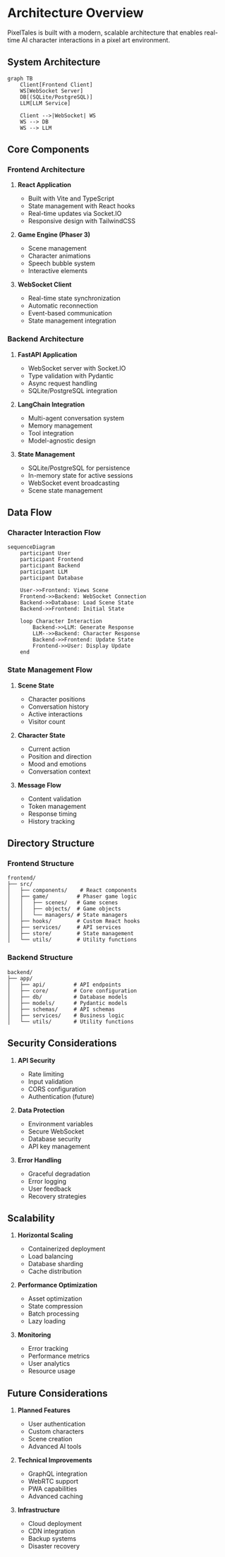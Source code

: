 # Architecture Overview

PixelTales is built with a modern, scalable architecture that enables real-time AI character interactions in a pixel art environment.

## System Architecture

```mermaid
graph TB
    Client[Frontend Client]
    WS[WebSocket Server]
    DB[(SQLite/PostgreSQL)]
    LLM[LLM Service]

    Client -->|WebSocket| WS
    WS --> DB
    WS --> LLM
```

## Core Components

### Frontend Architecture

1. **React Application**
   - Built with Vite and TypeScript
   - State management with React hooks
   - Real-time updates via Socket.IO
   - Responsive design with TailwindCSS

2. **Game Engine (Phaser 3)**
   - Scene management
   - Character animations
   - Speech bubble system
   - Interactive elements

3. **WebSocket Client**
   - Real-time state synchronization
   - Automatic reconnection
   - Event-based communication
   - State management integration

### Backend Architecture

1. **FastAPI Application**
   - WebSocket server with Socket.IO
   - Type validation with Pydantic
   - Async request handling
   - SQLite/PostgreSQL integration

2. **LangChain Integration**
   - Multi-agent conversation system
   - Memory management
   - Tool integration
   - Model-agnostic design

3. **State Management**
   - SQLite/PostgreSQL for persistence
   - In-memory state for active sessions
   - WebSocket event broadcasting
   - Scene state management

## Data Flow

### Character Interaction Flow

```mermaid
sequenceDiagram
    participant User
    participant Frontend
    participant Backend
    participant LLM
    participant Database

    User->>Frontend: Views Scene
    Frontend->>Backend: WebSocket Connection
    Backend->>Database: Load Scene State
    Backend->>Frontend: Initial State

    loop Character Interaction
        Backend->>LLM: Generate Response
        LLM-->>Backend: Character Response
        Backend->>Frontend: Update State
        Frontend->>User: Display Update
    end
```

### State Management Flow

1. **Scene State**
   - Character positions
   - Conversation history
   - Active interactions
   - Visitor count

2. **Character State**
   - Current action
   - Position and direction
   - Mood and emotions
   - Conversation context

3. **Message Flow**
   - Content validation
   - Token management
   - Response timing
   - History tracking

## Directory Structure

### Frontend Structure

```
frontend/
├── src/
│   ├── components/    # React components
│   ├── game/         # Phaser game logic
│   │   ├── scenes/   # Game scenes
│   │   ├── objects/  # Game objects
│   │   └── managers/ # State managers
│   ├── hooks/        # Custom React hooks
│   ├── services/     # API services
│   ├── store/        # State management
│   └── utils/        # Utility functions
```

### Backend Structure

```
backend/
├── app/
│   ├── api/         # API endpoints
│   ├── core/        # Core configuration
│   ├── db/          # Database models
│   ├── models/      # Pydantic models
│   ├── schemas/     # API schemas
│   ├── services/    # Business logic
│   └── utils/       # Utility functions
```

## Security Considerations

1. **API Security**
   - Rate limiting
   - Input validation
   - CORS configuration
   - Authentication (future)

2. **Data Protection**
   - Environment variables
   - Secure WebSocket
   - Database security
   - API key management

3. **Error Handling**
   - Graceful degradation
   - Error logging
   - User feedback
   - Recovery strategies

## Scalability

1. **Horizontal Scaling**
   - Containerized deployment
   - Load balancing
   - Database sharding
   - Cache distribution

2. **Performance Optimization**
   - Asset optimization
   - State compression
   - Batch processing
   - Lazy loading

3. **Monitoring**
   - Error tracking
   - Performance metrics
   - User analytics
   - Resource usage

## Future Considerations

1. **Planned Features**
   - User authentication
   - Custom characters
   - Scene creation
   - Advanced AI tools

2. **Technical Improvements**
   - GraphQL integration
   - WebRTC support
   - PWA capabilities
   - Advanced caching

3. **Infrastructure**
   - Cloud deployment
   - CDN integration
   - Backup systems
   - Disaster recovery
